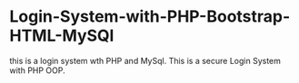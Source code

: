 # Login-System-with-PHP-Bootstrap-HTML-MySQl
this is a login system wth PHP and MySql. This is a secure Login System with PHP OOP.
